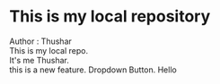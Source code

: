 # This is my local repository
Author : Thushar
<br/>
This is my local repo.
<br/>
It's me Thushar.
<br/>
this is a new feature.
Dropdown
Button.
Hello

